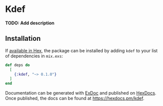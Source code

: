 # Kdef

**TODO: Add description**

## Installation

If [available in Hex](https://hex.pm/docs/publish), the package can be installed
by adding `kdef` to your list of dependencies in `mix.exs`:

```elixir
def deps do
  [
    {:kdef, "~> 0.1.0"}
  ]
end
```

Documentation can be generated with [ExDoc](https://github.com/elixir-lang/ex_doc)
and published on [HexDocs](https://hexdocs.pm). Once published, the docs can
be found at <https://hexdocs.pm/kdef>.

